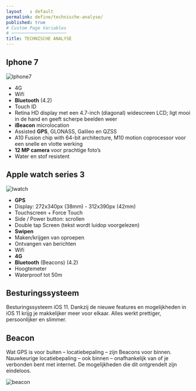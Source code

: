 ```yaml
---
layout   : default
permalink: define/technische-analyse/
published: true
# Custom Page Variables
# ─────────────────────
title: TECHNISCHE ANALYSE
---
```


## Iphone 7 

![Iphone7](https://store.storeimages.cdn-apple.com/4980/as-images.apple.com/is/image/AppleInc/aos/published/images/i/ph/iphone7/plus/iphone7-plus-select-2016?wid=250&hei=351&fmt=png-alpha&.v=1471651056976) 


- 4G
- Wifi
- **Bluetooth** (4.2)
- Touch ID
- Retina HD display met een 4.7-inch (diagonal) widescreen LCD; ligt mooi in de hand en geeft scherpe beelden weer
- **iBeacon** microlocation
- Assisted **GPS**, GLONASS, Galileo en QZSS
- A10 Fusion chip with 64-bit architecture, M10 motion coprocessor voor een snelle en vlotte werking
- **12 MP camera** voor prachtige foto’s
- Water en stof resistent

## Apple watch series 3

![Iwatch](https://store.storeimages.cdn-apple.com/4980/as-images.apple.com/is/image/AppleInc/aos/published/images/4/2/42/stainless/42-stainless-black-milanese-black-s3-grid?wid=270&hei=275&fmt=jpeg&qlt=95&op_usm=0.5,0.5&.v=1504647830550)

- **GPS**
- Display: 272x340px (38mm) - 312x390px (42mm)
- Touchscreen + Force Touch
- Side / Power button: scrollen
- Double tap Screen (tekst wordt luidop voorgelezen)
- **Swipen**
- Maken/krijgen van oproepen
- Ontvangen van berichten
- Wifi
- **4G**
- **Bluetooth** (Beacons) (4.2)
- Hoogtemeter
- Waterproof tot 50m

## Besturingssysteem

Besturingssysteem
iOS 11. Dankzij de nieuwe features en mogelijkheden in iOS 11 krijg je makkelijker meer voor elkaar. Alles werkt prettiger, persoonlijker en slimmer.

## Beacon

Wat GPS is voor buiten – locatiebepaling – zijn Beacons voor binnen. Nauwkeurige locatiebepaling – ook binnen – onafhankelijk van of je verbonden bent met internet. De mogelijkheden die dit ontgrendelt zijn eindeloos.

![beacon](https://www.happiestminds.com/Insights/Beacons-technology/images1/what-beacons.png)